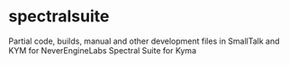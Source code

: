 # spectralsuite
Partial code, builds, manual and other development files in SmallTalk and KYM for NeverEngineLabs Spectral Suite for Kyma
